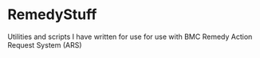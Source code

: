 # RemedyStuff
Utilities and scripts I have written for use for use with BMC Remedy Action Request System (ARS)
